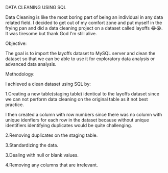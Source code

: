 DATA CLEANING USING SQL 

Data Cleaning is like the most boring part of being an 
individual in any data related field.
I decided to get out of my comfort zone and put myself in 
the frying pan and did a data cleaning project on a dataset called layoffs 😂😭.
It was tiresome but thank God I'm still alive.

Objective:

The goal is to import the layoffs dataset to
MySQL server and clean the dataset so that we can 
be able to use it for exploratory data analysis 
or advanced data analysis.

Methodology:

I achieved a clean dataset using SQL by:

1.Creating a new table(staging table) identical to the layoffs dataset 
since we can not perform data cleaning on the original table as it not best practice.

I then created a column with row numbers since there   was no column with unique idenfiers for each row in the dataset because without unique identifiers identifying duplicates would be quite challenging.

2.Removing duplicates on the staging table.

3.Standardizing the data.

3.Dealing with null or blank values.

4.Removing any columns that are irrelevant.
